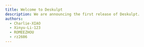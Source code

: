```yaml
---
title: Welcome to Deskulpt
description: We are announcing the first release of Deskulpt.
authors:
  - Charlie-XIAO
  - Xinyu-Li-123
  - ROMEEZHOU
  - rz2606
---
```


<!-- truncate -->
